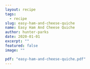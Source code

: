 ```yaml
---
layout: recipe
tags:
  - recipe
slug: easy-ham-and-cheese-quiche
name: Easy Ham And Cheese Quiche
author: hunter-parks
date: 2020-01-01
excerpt: ""
featured: false
image: ""

pdf: "easy-ham-and-cheese-quiche.pdf"
---
```

